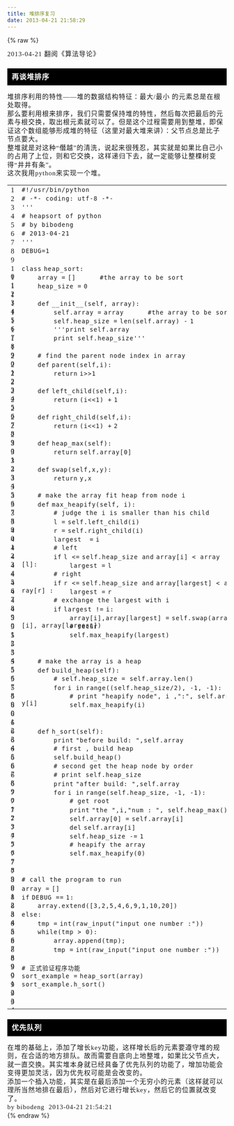 ```yaml
---
title: 堆排序复习
date: 2013-04-21 21:58:29
---
```

{% raw %}
<p style="margin-top:0px;margin-bottom:0px;font-family:'Times New Roman';font-size:15px;letter-spacing:1px;line-height:19.5px;">2013-04-21&nbsp;翻阅《算法导论》</p>
<h3 style="background-color:#000000;color:#ffffff;padding:10px;font-family:'Times New Roman';letter-spacing:1px;line-height:19.5px;">再谈堆排序</h3>
<p style="margin-top:0px;margin-bottom:0px;font-family:'Times New Roman';font-size:15px;letter-spacing:1px;line-height:19.5px;">堆排序利用的特性——堆的数据结构特征：最大/最小&nbsp;的元素总是在根处取得。</p>
<p style="margin-top:0px;margin-bottom:0px;font-family:'Times New Roman';font-size:15px;letter-spacing:1px;line-height:19.5px;">那么要利用根来排序，我们只需要保持堆的特性，然后每次把最后的元素与根交换，取出根元素就可以了。但是这个过程需要用到整堆，即保证这个数组能够形成堆的特征（这里对最大堆来讲）：父节点总是比子节点要大。</p>
<p style="margin-top:0px;margin-bottom:0px;font-family:'Times New Roman';font-size:15px;letter-spacing:1px;line-height:19.5px;">整堆就是对这种“僭越”的清洗，说起来很残忍，其实就是如果比自己小的占用了上位，则和它交换，这样递归下去，就一定能够让整棵树变得“井井有条”。</p>
<p style="margin-top:0px;margin-bottom:0px;font-family:'Times New Roman';font-size:15px;letter-spacing:1px;line-height:19.5px;"></p>
<p style="margin-top:0px;margin-bottom:0px;font-family:'Times New Roman';font-size:15px;letter-spacing:1px;line-height:19.5px;">这次我用python来实现一个堆。</p>
<div id="highlighter_209101" class="syntaxhighlighter python" highlighter="brush:python;toolbar:false;" style="font-family:'Times New Roman';font-size:15px;letter-spacing:1px;line-height:19.5px;"><table border="0" cellpadding="0" cellspacing="0" style="clear:both;margin-bottom:10px;word-break:break-all;"><tbody><tr><td class="gutter"><div class="line number1 index0 alt2" style="height:20px;">1</div>
<div class="line number2 index1 alt1" style="height:20px;">2</div>
<div class="line number3 index2 alt2" style="height:20px;">3</div>
<div class="line number4 index3 alt1" style="height:20px;">4</div>
<div class="line number5 index4 alt2" style="height:20px;">5</div>
<div class="line number6 index5 alt1" style="height:20px;">6</div>
<div class="line number7 index6 alt2" style="height:20px;">7</div>
<div class="line number8 index7 alt1" style="height:20px;">8</div>
<div class="line number9 index8 alt2" style="height:20px;">9</div>
<div class="line number10 index9 alt1" style="height:20px;">10</div>
<div class="line number11 index10 alt2" style="height:20px;">11</div>
<div class="line number12 index11 alt1" style="height:20px;">12</div>
<div class="line number13 index12 alt2" style="height:20px;">13</div>
<div class="line number14 index13 alt1" style="height:20px;">14</div>
<div class="line number15 index14 alt2" style="height:20px;">15</div>
<div class="line number16 index15 alt1" style="height:20px;">16</div>
<div class="line number17 index16 alt2" style="height:20px;">17</div>
<div class="line number18 index17 alt1" style="height:20px;">18</div>
<div class="line number19 index18 alt2" style="height:20px;">19</div>
<div class="line number20 index19 alt1" style="height:20px;">20</div>
<div class="line number21 index20 alt2" style="height:20px;">21</div>
<div class="line number22 index21 alt1" style="height:20px;">22</div>
<div class="line number23 index22 alt2" style="height:20px;">23</div>
<div class="line number24 index23 alt1" style="height:20px;">24</div>
<div class="line number25 index24 alt2" style="height:20px;">25</div>
<div class="line number26 index25 alt1" style="height:20px;">26</div>
<div class="line number27 index26 alt2" style="height:20px;">27</div>
<div class="line number28 index27 alt1" style="height:20px;">28</div>
<div class="line number29 index28 alt2" style="height:20px;">29</div>
<div class="line number30 index29 alt1" style="height:20px;">30</div>
<div class="line number31 index30 alt2" style="height:20px;">31</div>
<div class="line number32 index31 alt1" style="height:20px;">32</div>
<div class="line number33 index32 alt2" style="height:20px;">33</div>
<div class="line number34 index33 alt1" style="height:20px;">34</div>
<div class="line number35 index34 alt2" style="height:20px;">35</div>
<div class="line number36 index35 alt1" style="height:20px;">36</div>
<div class="line number37 index36 alt2" style="height:20px;">37</div>
<div class="line number38 index37 alt1" style="height:20px;">38</div>
<div class="line number39 index38 alt2" style="height:20px;">39</div>
<div class="line number40 index39 alt1" style="height:20px;">40</div>
<div class="line number41 index40 alt2" style="height:20px;">41</div>
<div class="line number42 index41 alt1" style="height:20px;">42</div>
<div class="line number43 index42 alt2" style="height:20px;">43</div>
<div class="line number44 index43 alt1" style="height:20px;">44</div>
<div class="line number45 index44 alt2" style="height:20px;">45</div>
<div class="line number46 index45 alt1" style="height:20px;">46</div>
<div class="line number47 index46 alt2" style="height:20px;">47</div>
<div class="line number48 index47 alt1" style="height:20px;">48</div>
<div class="line number49 index48 alt2" style="height:20px;">49</div>
<div class="line number50 index49 alt1" style="height:20px;">50</div>
<div class="line number51 index50 alt2" style="height:20px;">51</div>
<div class="line number52 index51 alt1" style="height:20px;">52</div>
<div class="line number53 index52 alt2" style="height:20px;">53</div>
<div class="line number54 index53 alt1" style="height:20px;">54</div>
<div class="line number55 index54 alt2" style="height:20px;">55</div>
<div class="line number56 index55 alt1" style="height:20px;">56</div>
<div class="line number57 index56 alt2" style="height:20px;">57</div>
<div class="line number58 index57 alt1" style="height:20px;">58</div>
<div class="line number59 index58 alt2" style="height:20px;">59</div>
<div class="line number60 index59 alt1" style="height:20px;">60</div>
<div class="line number61 index60 alt2" style="height:20px;">61</div>
<div class="line number62 index61 alt1" style="height:20px;">62</div>
<div class="line number63 index62 alt2" style="height:20px;">63</div>
<div class="line number64 index63 alt1" style="height:20px;">64</div>
<div class="line number65 index64 alt2" style="height:20px;">65</div>
<div class="line number66 index65 alt1" style="height:20px;">66</div>
<div class="line number67 index66 alt2" style="height:20px;">67</div>
<div class="line number68 index67 alt1" style="height:20px;">68</div>
<div class="line number69 index68 alt2" style="height:20px;">69</div>
<div class="line number70 index69 alt1" style="height:20px;">70</div>
<div class="line number71 index70 alt2" style="height:20px;">71</div>
<div class="line number72 index71 alt1" style="height:20px;">72</div>
<div class="line number73 index72 alt2" style="height:20px;">73</div>
<div class="line number74 index73 alt1" style="height:20px;">74</div>
<div class="line number75 index74 alt2" style="height:20px;">75</div>
<div class="line number76 index75 alt1" style="height:20px;">76</div>
<div class="line number77 index76 alt2" style="height:20px;">77</div>
<div class="line number78 index77 alt1" style="height:20px;">78</div>
<div class="line number79 index78 alt2" style="height:20px;">79</div>
<div class="line number80 index79 alt1" style="height:20px;">80</div>
<div class="line number81 index80 alt2" style="height:20px;">81</div>
<div class="line number82 index81 alt1" style="height:20px;">82</div>
<div class="line number83 index82 alt2" style="height:20px;">83</div>
<div class="line number84 index83 alt1" style="height:20px;">84</div>
<div class="line number85 index84 alt2" style="height:20px;">85</div>
<div class="line number86 index85 alt1" style="height:20px;">86</div>
<div class="line number87 index86 alt2" style="height:20px;">87</div>
<div class="line number88 index87 alt1" style="height:20px;">88</div>
<div class="line number89 index88 alt2" style="height:20px;">89</div>
<div class="line number90 index89 alt1" style="height:20px;">90</div>
<div class="line number91 index90 alt2" style="height:20px;">91</div>
<div class="line number92 index91 alt1" style="height:20px;">92</div>
<div class="line number93 index92 alt2" style="height:20px;">93</div>
<div class="line number94 index93 alt1" style="height:20px;">94</div>
</td>
<td class="code"><div class="container"><div class="line number1 index0 alt2" style="height:20px;"><code class="python comments">#!/usr/bin/python</code></div>
<div class="line number2 index1 alt1" style="height:20px;"><code class="python comments"># -*- coding: utf-8 -*-</code></div>
<div class="line number3 index2 alt2" style="height:20px;"><code class="python comments">'''</code></div>
<div class="line number4 index3 alt1" style="height:20px;"><code class="python comments"># heapsort of python</code></div>
<div class="line number5 index4 alt2" style="height:20px;"><code class="python comments"># by bibodeng</code></div>
<div class="line number6 index5 alt1" style="height:20px;"><code class="python comments"># 2013-04-21</code></div>
<div class="line number7 index6 alt2" style="height:20px;"><code class="python comments">'''</code></div>
<div class="line number8 index7 alt1" style="height:20px;"><code class="python plain">DEBUG</code><code class="python keyword">=</code><code class="python value">1</code></div>
<div class="line number9 index8 alt2" style="height:20px;"><code class="python spaces">&nbsp;&nbsp;&nbsp;&nbsp;&nbsp;&nbsp;&nbsp;&nbsp;&nbsp;&nbsp;&nbsp;&nbsp;&nbsp;&nbsp;&nbsp;&nbsp;&nbsp;&nbsp;&nbsp;&nbsp;&nbsp;&nbsp;&nbsp;&nbsp;&nbsp;&nbsp;&nbsp;&nbsp;&nbsp;&nbsp;&nbsp;&nbsp;&nbsp;&nbsp;&nbsp;&nbsp;&nbsp;&nbsp;&nbsp;&nbsp;&nbsp;</code>&nbsp;</div>
<div class="line number10 index9 alt1" style="height:20px;"><code class="python keyword">class</code>&nbsp;<code class="python plain">heap_sort:</code></div>
<div class="line number11 index10 alt2" style="height:20px;"><code class="python spaces">&nbsp;&nbsp;&nbsp;&nbsp;</code><code class="python plain">array&nbsp;</code><code class="python keyword">=</code>&nbsp;<code class="python plain">[]&nbsp;&nbsp;&nbsp;&nbsp;&nbsp;&nbsp;</code><code class="python comments">#the array to be sort</code></div>
<div class="line number12 index11 alt1" style="height:20px;"><code class="python spaces">&nbsp;&nbsp;&nbsp;&nbsp;</code><code class="python plain">heap_size&nbsp;</code><code class="python keyword">=</code>&nbsp;<code class="python value">0</code></div>
<div class="line number13 index12 alt2" style="height:20px;"><code class="python spaces">&nbsp;&nbsp;&nbsp;&nbsp;&nbsp;&nbsp;&nbsp;&nbsp;&nbsp;&nbsp;&nbsp;&nbsp;&nbsp;&nbsp;&nbsp;&nbsp;&nbsp;&nbsp;&nbsp;&nbsp;&nbsp;&nbsp;&nbsp;&nbsp;&nbsp;&nbsp;&nbsp;&nbsp;&nbsp;&nbsp;&nbsp;&nbsp;&nbsp;&nbsp;&nbsp;&nbsp;&nbsp;&nbsp;&nbsp;&nbsp;&nbsp;&nbsp;&nbsp;&nbsp;&nbsp;</code>&nbsp;</div>
<div class="line number14 index13 alt1" style="height:20px;"><code class="python spaces">&nbsp;&nbsp;&nbsp;&nbsp;</code><code class="python keyword">def</code>&nbsp;<code class="python plain">__init__(</code><code class="python color1">self</code><code class="python plain">, array):</code></div>
<div class="line number15 index14 alt2" style="height:20px;"><code class="python spaces">&nbsp;&nbsp;&nbsp;&nbsp;&nbsp;&nbsp;&nbsp;&nbsp;</code><code class="python color1">self</code><code class="python plain">.array&nbsp;</code><code class="python keyword">=</code>&nbsp;<code class="python plain">array&nbsp;&nbsp;&nbsp;&nbsp;&nbsp;&nbsp;</code><code class="python comments">#the array to be sort</code></div>
<div class="line number16 index15 alt1" style="height:20px;"><code class="python spaces">&nbsp;&nbsp;&nbsp;&nbsp;&nbsp;&nbsp;&nbsp;&nbsp;</code><code class="python color1">self</code><code class="python plain">.heap_size&nbsp;</code><code class="python keyword">=</code>&nbsp;<code class="python functions">len</code><code class="python plain">(</code><code class="python color1">self</code><code class="python plain">.array)&nbsp;</code><code class="python keyword">-</code>&nbsp;<code class="python value">1</code></div>
<div class="line number17 index16 alt2" style="height:20px;"><code class="python spaces">&nbsp;&nbsp;&nbsp;&nbsp;&nbsp;&nbsp;&nbsp;&nbsp;</code><code class="python comments">'''print self.array</code></div>
<div class="line number18 index17 alt1" style="height:20px;"><code class="python spaces">&nbsp;&nbsp;&nbsp;&nbsp;&nbsp;&nbsp;&nbsp;&nbsp;</code><code class="python comments">print self.heap_size'''</code></div>
<div class="line number19 index18 alt2" style="height:20px;"><code class="python spaces">&nbsp;&nbsp;&nbsp;&nbsp;&nbsp;&nbsp;&nbsp;&nbsp;&nbsp;&nbsp;&nbsp;&nbsp;&nbsp;&nbsp;&nbsp;&nbsp;&nbsp;&nbsp;&nbsp;&nbsp;&nbsp;&nbsp;&nbsp;&nbsp;&nbsp;&nbsp;&nbsp;&nbsp;&nbsp;&nbsp;&nbsp;&nbsp;&nbsp;&nbsp;&nbsp;&nbsp;&nbsp;&nbsp;&nbsp;&nbsp;&nbsp;&nbsp;&nbsp;&nbsp;&nbsp;</code>&nbsp;</div>
<div class="line number20 index19 alt1" style="height:20px;"><code class="python spaces">&nbsp;&nbsp;&nbsp;&nbsp;</code><code class="python comments"># find the parent node index in array</code></div>
<div class="line number21 index20 alt2" style="height:20px;"><code class="python spaces">&nbsp;&nbsp;&nbsp;&nbsp;</code><code class="python keyword">def</code>&nbsp;<code class="python plain">parent(</code><code class="python color1">self</code><code class="python plain">,i):</code></div>
<div class="line number22 index21 alt1" style="height:20px;"><code class="python spaces">&nbsp;&nbsp;&nbsp;&nbsp;&nbsp;&nbsp;&nbsp;&nbsp;</code><code class="python keyword">return</code>&nbsp;<code class="python plain">i&gt;&gt;</code><code class="python value">1</code></div>
<div class="line number23 index22 alt2" style="height:20px;"><code class="python spaces">&nbsp;&nbsp;&nbsp;&nbsp;&nbsp;&nbsp;&nbsp;&nbsp;&nbsp;&nbsp;&nbsp;&nbsp;&nbsp;&nbsp;&nbsp;&nbsp;&nbsp;&nbsp;&nbsp;&nbsp;&nbsp;&nbsp;&nbsp;&nbsp;&nbsp;&nbsp;&nbsp;&nbsp;&nbsp;&nbsp;&nbsp;&nbsp;&nbsp;&nbsp;&nbsp;&nbsp;&nbsp;&nbsp;&nbsp;&nbsp;&nbsp;&nbsp;&nbsp;&nbsp;&nbsp;&nbsp;&nbsp;&nbsp;&nbsp;</code>&nbsp;</div>
<div class="line number24 index23 alt1" style="height:20px;"><code class="python spaces">&nbsp;&nbsp;&nbsp;&nbsp;</code><code class="python keyword">def</code>&nbsp;<code class="python plain">left_child(</code><code class="python color1">self</code><code class="python plain">,i):</code></div>
<div class="line number25 index24 alt2" style="height:20px;"><code class="python spaces">&nbsp;&nbsp;&nbsp;&nbsp;&nbsp;&nbsp;&nbsp;&nbsp;</code><code class="python keyword">return</code>&nbsp;<code class="python plain">(i&lt;&lt;</code><code class="python value">1</code><code class="python plain">)&nbsp;</code><code class="python keyword">+</code>&nbsp;<code class="python value">1</code></div>
<div class="line number26 index25 alt1" style="height:20px;"><code class="python spaces">&nbsp;&nbsp;&nbsp;&nbsp;&nbsp;&nbsp;&nbsp;&nbsp;&nbsp;&nbsp;&nbsp;&nbsp;&nbsp;&nbsp;&nbsp;&nbsp;&nbsp;&nbsp;&nbsp;&nbsp;&nbsp;&nbsp;&nbsp;&nbsp;&nbsp;&nbsp;&nbsp;&nbsp;&nbsp;&nbsp;&nbsp;&nbsp;&nbsp;&nbsp;&nbsp;&nbsp;&nbsp;&nbsp;&nbsp;&nbsp;&nbsp;&nbsp;&nbsp;&nbsp;&nbsp;&nbsp;&nbsp;&nbsp;&nbsp;</code>&nbsp;</div>
<div class="line number27 index26 alt2" style="height:20px;"><code class="python spaces">&nbsp;&nbsp;&nbsp;&nbsp;</code><code class="python keyword">def</code>&nbsp;<code class="python plain">right_child(</code><code class="python color1">self</code><code class="python plain">,i):</code></div>
<div class="line number28 index27 alt1" style="height:20px;"><code class="python spaces">&nbsp;&nbsp;&nbsp;&nbsp;&nbsp;&nbsp;&nbsp;&nbsp;</code><code class="python keyword">return</code>&nbsp;<code class="python plain">(i&lt;&lt;</code><code class="python value">1</code><code class="python plain">)&nbsp;</code><code class="python keyword">+</code>&nbsp;<code class="python value">2</code></div>
<div class="line number29 index28 alt2" style="height:20px;"><code class="python spaces">&nbsp;&nbsp;&nbsp;&nbsp;&nbsp;&nbsp;&nbsp;&nbsp;&nbsp;&nbsp;&nbsp;&nbsp;&nbsp;&nbsp;&nbsp;&nbsp;&nbsp;&nbsp;&nbsp;&nbsp;&nbsp;&nbsp;&nbsp;&nbsp;&nbsp;&nbsp;&nbsp;&nbsp;&nbsp;&nbsp;&nbsp;&nbsp;&nbsp;&nbsp;&nbsp;&nbsp;&nbsp;&nbsp;&nbsp;&nbsp;&nbsp;&nbsp;&nbsp;&nbsp;&nbsp;&nbsp;&nbsp;&nbsp;&nbsp;</code>&nbsp;</div>
<div class="line number30 index29 alt1" style="height:20px;"><code class="python spaces">&nbsp;&nbsp;&nbsp;&nbsp;</code><code class="python keyword">def</code>&nbsp;<code class="python plain">heap_max(</code><code class="python color1">self</code><code class="python plain">):</code></div>
<div class="line number31 index30 alt2" style="height:20px;"><code class="python spaces">&nbsp;&nbsp;&nbsp;&nbsp;&nbsp;&nbsp;&nbsp;&nbsp;</code><code class="python keyword">return</code>&nbsp;<code class="python color1">self</code><code class="python plain">.array[</code><code class="python value">0</code><code class="python plain">]</code></div>
<div class="line number32 index31 alt1" style="height:20px;"><code class="python spaces">&nbsp;&nbsp;&nbsp;&nbsp;&nbsp;&nbsp;&nbsp;&nbsp;&nbsp;&nbsp;&nbsp;&nbsp;&nbsp;&nbsp;&nbsp;&nbsp;&nbsp;&nbsp;&nbsp;&nbsp;&nbsp;&nbsp;&nbsp;&nbsp;&nbsp;&nbsp;&nbsp;&nbsp;&nbsp;&nbsp;&nbsp;&nbsp;&nbsp;&nbsp;&nbsp;&nbsp;&nbsp;&nbsp;&nbsp;&nbsp;&nbsp;&nbsp;&nbsp;&nbsp;&nbsp;&nbsp;&nbsp;&nbsp;&nbsp;</code>&nbsp;</div>
<div class="line number33 index32 alt2" style="height:20px;"><code class="python spaces">&nbsp;&nbsp;&nbsp;&nbsp;</code><code class="python keyword">def</code>&nbsp;<code class="python plain">swap(</code><code class="python color1">self</code><code class="python plain">,x,y):</code></div>
<div class="line number34 index33 alt1" style="height:20px;"><code class="python spaces">&nbsp;&nbsp;&nbsp;&nbsp;&nbsp;&nbsp;&nbsp;&nbsp;</code><code class="python keyword">return</code>&nbsp;<code class="python plain">y,x</code></div>
<div class="line number35 index34 alt2" style="height:20px;"><code class="python spaces">&nbsp;&nbsp;&nbsp;&nbsp;&nbsp;&nbsp;&nbsp;&nbsp;&nbsp;&nbsp;&nbsp;&nbsp;&nbsp;&nbsp;&nbsp;&nbsp;&nbsp;&nbsp;&nbsp;&nbsp;&nbsp;&nbsp;&nbsp;&nbsp;&nbsp;&nbsp;&nbsp;&nbsp;&nbsp;&nbsp;&nbsp;&nbsp;&nbsp;&nbsp;&nbsp;&nbsp;&nbsp;&nbsp;&nbsp;&nbsp;&nbsp;&nbsp;&nbsp;&nbsp;&nbsp;</code>&nbsp;</div>
<div class="line number36 index35 alt1" style="height:20px;"><code class="python spaces">&nbsp;&nbsp;&nbsp;&nbsp;</code><code class="python comments"># make the array fit heap from node i</code></div>
<div class="line number37 index36 alt2" style="height:20px;"><code class="python spaces">&nbsp;&nbsp;&nbsp;&nbsp;</code><code class="python keyword">def</code>&nbsp;<code class="python plain">max_heapify(</code><code class="python color1">self</code><code class="python plain">, i):&nbsp;&nbsp;</code></div>
<div class="line number38 index37 alt1" style="height:20px;"><code class="python spaces">&nbsp;&nbsp;&nbsp;&nbsp;&nbsp;&nbsp;&nbsp;&nbsp;</code><code class="python comments"># judge the i is smaller than his child</code></div>
<div class="line number39 index38 alt2" style="height:20px;"><code class="python spaces">&nbsp;&nbsp;&nbsp;&nbsp;&nbsp;&nbsp;&nbsp;&nbsp;</code><code class="python plain">l&nbsp;</code><code class="python keyword">=</code>&nbsp;<code class="python color1">self</code><code class="python plain">.left_child(i)</code></div>
<div class="line number40 index39 alt1" style="height:20px;"><code class="python spaces">&nbsp;&nbsp;&nbsp;&nbsp;&nbsp;&nbsp;&nbsp;&nbsp;</code><code class="python plain">r&nbsp;</code><code class="python keyword">=</code>&nbsp;<code class="python color1">self</code><code class="python plain">.right_child(i)</code></div>
<div class="line number41 index40 alt2" style="height:20px;"><code class="python spaces">&nbsp;&nbsp;&nbsp;&nbsp;&nbsp;&nbsp;&nbsp;&nbsp;</code><code class="python plain">largest&nbsp;&nbsp;</code><code class="python keyword">=</code>&nbsp;<code class="python plain">i</code></div>
<div class="line number42 index41 alt1" style="height:20px;"><code class="python spaces">&nbsp;&nbsp;&nbsp;&nbsp;&nbsp;&nbsp;&nbsp;&nbsp;</code><code class="python comments"># left</code></div>
<div class="line number43 index42 alt2" style="height:20px;"><code class="python spaces">&nbsp;&nbsp;&nbsp;&nbsp;&nbsp;&nbsp;&nbsp;&nbsp;</code><code class="python keyword">if</code>&nbsp;<code class="python plain">l &lt;</code><code class="python keyword">=</code>&nbsp;<code class="python color1">self</code><code class="python plain">.heap_size&nbsp;</code><code class="python keyword">and</code>&nbsp;<code class="python plain">array[i] &lt; array[l]:</code></div>
<div class="line number44 index43 alt1" style="height:20px;"><code class="python spaces">&nbsp;&nbsp;&nbsp;&nbsp;&nbsp;&nbsp;&nbsp;&nbsp;&nbsp;&nbsp;&nbsp;&nbsp;</code><code class="python plain">largest&nbsp;</code><code class="python keyword">=</code>&nbsp;<code class="python plain">l</code></div>
<div class="line number45 index44 alt2" style="height:20px;"><code class="python spaces">&nbsp;&nbsp;&nbsp;&nbsp;&nbsp;&nbsp;&nbsp;&nbsp;</code><code class="python comments"># right</code></div>
<div class="line number46 index45 alt1" style="height:20px;"><code class="python spaces">&nbsp;&nbsp;&nbsp;&nbsp;&nbsp;&nbsp;&nbsp;&nbsp;</code><code class="python keyword">if</code>&nbsp;<code class="python plain">r &lt;</code><code class="python keyword">=</code>&nbsp;<code class="python color1">self</code><code class="python plain">.heap_size&nbsp;</code><code class="python keyword">and</code>&nbsp;<code class="python plain">array[largest] &lt; array[r] :</code></div>
<div class="line number47 index46 alt2" style="height:20px;"><code class="python spaces">&nbsp;&nbsp;&nbsp;&nbsp;&nbsp;&nbsp;&nbsp;&nbsp;&nbsp;&nbsp;&nbsp;&nbsp;</code><code class="python plain">largest&nbsp;</code><code class="python keyword">=</code>&nbsp;<code class="python plain">r</code></div>
<div class="line number48 index47 alt1" style="height:20px;"><code class="python spaces">&nbsp;&nbsp;&nbsp;&nbsp;&nbsp;&nbsp;&nbsp;&nbsp;</code><code class="python comments"># exchange the largest with i</code></div>
<div class="line number49 index48 alt2" style="height:20px;"><code class="python spaces">&nbsp;&nbsp;&nbsp;&nbsp;&nbsp;&nbsp;&nbsp;&nbsp;</code><code class="python keyword">if</code>&nbsp;<code class="python plain">largest !</code><code class="python keyword">=</code>&nbsp;<code class="python plain">i:</code></div>
<div class="line number50 index49 alt1" style="height:20px;"><code class="python spaces">&nbsp;&nbsp;&nbsp;&nbsp;&nbsp;&nbsp;&nbsp;&nbsp;&nbsp;&nbsp;&nbsp;&nbsp;</code><code class="python plain">array[i],array[largest]&nbsp;</code><code class="python keyword">=</code>&nbsp;<code class="python color1">self</code><code class="python plain">.swap(array[i], array[largest])</code></div>
<div class="line number51 index50 alt2" style="height:20px;"><code class="python spaces">&nbsp;&nbsp;&nbsp;&nbsp;&nbsp;&nbsp;&nbsp;&nbsp;&nbsp;&nbsp;&nbsp;&nbsp;</code><code class="python comments"># recur</code></div>
<div class="line number52 index51 alt1" style="height:20px;"><code class="python spaces">&nbsp;&nbsp;&nbsp;&nbsp;&nbsp;&nbsp;&nbsp;&nbsp;&nbsp;&nbsp;&nbsp;&nbsp;</code><code class="python color1">self</code><code class="python plain">.max_heapify(largest)</code></div>
<div class="line number53 index52 alt2" style="height:20px;"><code class="python spaces">&nbsp;&nbsp;&nbsp;&nbsp;&nbsp;&nbsp;&nbsp;&nbsp;&nbsp;&nbsp;&nbsp;&nbsp;&nbsp;&nbsp;&nbsp;&nbsp;&nbsp;&nbsp;&nbsp;&nbsp;&nbsp;&nbsp;&nbsp;&nbsp;&nbsp;&nbsp;&nbsp;&nbsp;&nbsp;&nbsp;&nbsp;&nbsp;&nbsp;&nbsp;&nbsp;&nbsp;&nbsp;&nbsp;&nbsp;&nbsp;&nbsp;&nbsp;&nbsp;&nbsp;&nbsp;&nbsp;&nbsp;&nbsp;&nbsp;&nbsp;&nbsp;&nbsp;&nbsp;</code>&nbsp;</div>
<div class="line number54 index53 alt1" style="height:20px;"><code class="python spaces">&nbsp;&nbsp;&nbsp;&nbsp;&nbsp;&nbsp;&nbsp;&nbsp;&nbsp;&nbsp;&nbsp;&nbsp;&nbsp;&nbsp;&nbsp;&nbsp;&nbsp;&nbsp;&nbsp;&nbsp;&nbsp;&nbsp;&nbsp;&nbsp;&nbsp;&nbsp;&nbsp;&nbsp;&nbsp;&nbsp;&nbsp;&nbsp;&nbsp;&nbsp;&nbsp;&nbsp;&nbsp;&nbsp;&nbsp;&nbsp;&nbsp;&nbsp;&nbsp;&nbsp;&nbsp;</code>&nbsp;</div>
<div class="line number55 index54 alt2" style="height:20px;"><code class="python spaces">&nbsp;&nbsp;&nbsp;&nbsp;</code><code class="python comments"># make the array is a heap</code></div>
<div class="line number56 index55 alt1" style="height:20px;"><code class="python spaces">&nbsp;&nbsp;&nbsp;&nbsp;</code><code class="python keyword">def</code>&nbsp;<code class="python plain">build_heap(</code><code class="python color1">self</code><code class="python plain">):</code></div>
<div class="line number57 index56 alt2" style="height:20px;"><code class="python spaces">&nbsp;&nbsp;&nbsp;&nbsp;&nbsp;&nbsp;&nbsp;&nbsp;</code><code class="python comments"># self.heap_size = self.array.len()</code></div>
<div class="line number58 index57 alt1" style="height:20px;"><code class="python spaces">&nbsp;&nbsp;&nbsp;&nbsp;&nbsp;&nbsp;&nbsp;&nbsp;</code><code class="python keyword">for</code>&nbsp;<code class="python plain">i&nbsp;</code><code class="python keyword">in</code>&nbsp;<code class="python functions">range</code><code class="python plain">((</code><code class="python color1">self</code><code class="python plain">.heap_size</code><code class="python keyword">/</code><code class="python value">2</code><code class="python plain">),&nbsp;</code><code class="python keyword">-</code><code class="python value">1</code><code class="python plain">,&nbsp;</code><code class="python keyword">-</code><code class="python value">1</code><code class="python plain">):</code></div>
<div class="line number59 index58 alt2" style="height:20px;"><code class="python spaces">&nbsp;&nbsp;&nbsp;&nbsp;&nbsp;&nbsp;&nbsp;&nbsp;&nbsp;&nbsp;&nbsp;&nbsp;</code><code class="python comments"># print "heapify node", i ,":", self.array[i]</code></div>
<div class="line number60 index59 alt1" style="height:20px;"><code class="python spaces">&nbsp;&nbsp;&nbsp;&nbsp;&nbsp;&nbsp;&nbsp;&nbsp;&nbsp;&nbsp;&nbsp;&nbsp;</code><code class="python color1">self</code><code class="python plain">.max_heapify(i)</code></div>
<div class="line number61 index60 alt2" style="height:20px;"><code class="python spaces">&nbsp;&nbsp;&nbsp;&nbsp;&nbsp;&nbsp;&nbsp;&nbsp;&nbsp;&nbsp;&nbsp;&nbsp;&nbsp;&nbsp;&nbsp;&nbsp;&nbsp;&nbsp;&nbsp;&nbsp;&nbsp;&nbsp;&nbsp;&nbsp;&nbsp;&nbsp;&nbsp;&nbsp;&nbsp;&nbsp;&nbsp;&nbsp;&nbsp;&nbsp;&nbsp;&nbsp;&nbsp;&nbsp;&nbsp;&nbsp;&nbsp;&nbsp;&nbsp;&nbsp;&nbsp;&nbsp;&nbsp;&nbsp;&nbsp;</code>&nbsp;</div>
<div class="line number62 index61 alt1" style="height:20px;"><code class="python spaces">&nbsp;&nbsp;&nbsp;&nbsp;&nbsp;&nbsp;&nbsp;&nbsp;&nbsp;&nbsp;&nbsp;&nbsp;&nbsp;&nbsp;&nbsp;&nbsp;&nbsp;&nbsp;&nbsp;&nbsp;&nbsp;&nbsp;&nbsp;&nbsp;&nbsp;&nbsp;&nbsp;&nbsp;&nbsp;&nbsp;&nbsp;&nbsp;&nbsp;&nbsp;&nbsp;&nbsp;&nbsp;&nbsp;&nbsp;&nbsp;&nbsp;&nbsp;&nbsp;&nbsp;&nbsp;</code>&nbsp;</div>
<div class="line number63 index62 alt2" style="height:20px;"><code class="python spaces">&nbsp;&nbsp;&nbsp;&nbsp;</code><code class="python keyword">def</code>&nbsp;<code class="python plain">h_sort(</code><code class="python color1">self</code><code class="python plain">):</code></div>
<div class="line number64 index63 alt1" style="height:20px;"><code class="python spaces">&nbsp;&nbsp;&nbsp;&nbsp;&nbsp;&nbsp;&nbsp;&nbsp;</code><code class="python functions">print</code>&nbsp;<code class="python string">"before build: "</code><code class="python plain">,</code><code class="python color1">self</code><code class="python plain">.array</code></div>
<div class="line number65 index64 alt2" style="height:20px;"><code class="python spaces">&nbsp;&nbsp;&nbsp;&nbsp;&nbsp;&nbsp;&nbsp;&nbsp;</code><code class="python comments"># first , build heap</code></div>
<div class="line number66 index65 alt1" style="height:20px;"><code class="python spaces">&nbsp;&nbsp;&nbsp;&nbsp;&nbsp;&nbsp;&nbsp;&nbsp;</code><code class="python color1">self</code><code class="python plain">.build_heap()</code></div>
<div class="line number67 index66 alt2" style="height:20px;"><code class="python spaces">&nbsp;&nbsp;&nbsp;&nbsp;&nbsp;&nbsp;&nbsp;&nbsp;</code><code class="python comments"># second get the heap node by order</code></div>
<div class="line number68 index67 alt1" style="height:20px;"><code class="python spaces">&nbsp;&nbsp;&nbsp;&nbsp;&nbsp;&nbsp;&nbsp;&nbsp;</code><code class="python comments"># print self.heap_size</code></div>
<div class="line number69 index68 alt2" style="height:20px;"><code class="python spaces">&nbsp;&nbsp;&nbsp;&nbsp;&nbsp;&nbsp;&nbsp;&nbsp;</code><code class="python functions">print</code>&nbsp;<code class="python string">"after build: "</code><code class="python plain">,</code><code class="python color1">self</code><code class="python plain">.array</code></div>
<div class="line number70 index69 alt1" style="height:20px;"><code class="python spaces">&nbsp;&nbsp;&nbsp;&nbsp;&nbsp;&nbsp;&nbsp;&nbsp;</code><code class="python keyword">for</code>&nbsp;<code class="python plain">i&nbsp;</code><code class="python keyword">in</code>&nbsp;<code class="python functions">range</code><code class="python plain">(</code><code class="python color1">self</code><code class="python plain">.heap_size,&nbsp;</code><code class="python keyword">-</code><code class="python value">1</code><code class="python plain">,&nbsp;</code><code class="python keyword">-</code><code class="python value">1</code><code class="python plain">):</code></div>
<div class="line number71 index70 alt2" style="height:20px;"><code class="python spaces">&nbsp;&nbsp;&nbsp;&nbsp;&nbsp;&nbsp;&nbsp;&nbsp;&nbsp;&nbsp;&nbsp;&nbsp;</code><code class="python comments"># get root</code></div>
<div class="line number72 index71 alt1" style="height:20px;"><code class="python spaces">&nbsp;&nbsp;&nbsp;&nbsp;&nbsp;&nbsp;&nbsp;&nbsp;&nbsp;&nbsp;&nbsp;&nbsp;</code><code class="python keyword">print</code>&nbsp;<code class="python string">"the "</code><code class="python plain">,i,</code><code class="python string">"num : "</code><code class="python plain">,&nbsp;</code><code class="python color1">self</code><code class="python plain">.heap_max()</code></div>
<div class="line number73 index72 alt2" style="height:20px;"><code class="python spaces">&nbsp;&nbsp;&nbsp;&nbsp;&nbsp;&nbsp;&nbsp;&nbsp;&nbsp;&nbsp;&nbsp;&nbsp;</code><code class="python color1">self</code><code class="python plain">.array[</code><code class="python value">0</code><code class="python plain">]&nbsp;</code><code class="python keyword">=</code>&nbsp;<code class="python color1">self</code><code class="python plain">.array[i]</code></div>
<div class="line number74 index73 alt1" style="height:20px;"><code class="python spaces">&nbsp;&nbsp;&nbsp;&nbsp;&nbsp;&nbsp;&nbsp;&nbsp;&nbsp;&nbsp;&nbsp;&nbsp;</code><code class="python keyword">del</code>&nbsp;<code class="python color1">self</code><code class="python plain">.array[i]</code></div>
<div class="line number75 index74 alt2" style="height:20px;"><code class="python spaces">&nbsp;&nbsp;&nbsp;&nbsp;&nbsp;&nbsp;&nbsp;&nbsp;&nbsp;&nbsp;&nbsp;&nbsp;</code><code class="python color1">self</code><code class="python plain">.heap_size&nbsp;</code><code class="python keyword">-</code><code class="python keyword">=</code>&nbsp;<code class="python value">1</code></div>
<div class="line number76 index75 alt1" style="height:20px;"><code class="python spaces">&nbsp;&nbsp;&nbsp;&nbsp;&nbsp;&nbsp;&nbsp;&nbsp;&nbsp;&nbsp;&nbsp;&nbsp;</code><code class="python comments"># heapify the array</code></div>
<div class="line number77 index76 alt2" style="height:20px;"><code class="python spaces">&nbsp;&nbsp;&nbsp;&nbsp;&nbsp;&nbsp;&nbsp;&nbsp;&nbsp;&nbsp;&nbsp;&nbsp;</code><code class="python color1">self</code><code class="python plain">.max_heapify(</code><code class="python value">0</code><code class="python plain">)</code></div>
<div class="line number78 index77 alt1" style="height:20px;"><code class="python spaces">&nbsp;&nbsp;&nbsp;&nbsp;&nbsp;&nbsp;&nbsp;&nbsp;&nbsp;&nbsp;&nbsp;&nbsp;&nbsp;&nbsp;&nbsp;&nbsp;&nbsp;&nbsp;&nbsp;&nbsp;&nbsp;&nbsp;&nbsp;&nbsp;&nbsp;&nbsp;&nbsp;&nbsp;&nbsp;&nbsp;&nbsp;&nbsp;&nbsp;&nbsp;&nbsp;&nbsp;&nbsp;&nbsp;&nbsp;&nbsp;&nbsp;&nbsp;&nbsp;&nbsp;&nbsp;&nbsp;&nbsp;&nbsp;&nbsp;</code>&nbsp;</div>
<div class="line number79 index78 alt2" style="height:20px;"><code class="python spaces">&nbsp;&nbsp;&nbsp;&nbsp;&nbsp;&nbsp;&nbsp;&nbsp;&nbsp;&nbsp;&nbsp;&nbsp;&nbsp;&nbsp;&nbsp;&nbsp;&nbsp;&nbsp;&nbsp;&nbsp;&nbsp;&nbsp;&nbsp;&nbsp;&nbsp;&nbsp;&nbsp;&nbsp;&nbsp;&nbsp;&nbsp;&nbsp;&nbsp;&nbsp;&nbsp;&nbsp;&nbsp;&nbsp;&nbsp;&nbsp;&nbsp;</code>&nbsp;</div>
<div class="line number80 index79 alt1" style="height:20px;"><code class="python comments"># call the program to run</code></div>
<div class="line number81 index80 alt2" style="height:20px;"><code class="python plain">array&nbsp;</code><code class="python keyword">=</code>&nbsp;<code class="python plain">[]</code></div>
<div class="line number82 index81 alt1" style="height:20px;"><code class="python keyword">if</code>&nbsp;<code class="python plain">DEBUG&nbsp;</code><code class="python keyword">=</code><code class="python keyword">=</code>&nbsp;<code class="python value">1</code><code class="python plain">:</code></div>
<div class="line number83 index82 alt2" style="height:20px;"><code class="python spaces">&nbsp;&nbsp;&nbsp;&nbsp;</code><code class="python plain">array.extend([</code><code class="python value">3</code><code class="python plain">,</code><code class="python value">2</code><code class="python plain">,</code><code class="python value">5</code><code class="python plain">,</code><code class="python value">4</code><code class="python plain">,</code><code class="python value">6</code><code class="python plain">,</code><code class="python value">9</code><code class="python plain">,</code><code class="python value">1</code><code class="python plain">,</code><code class="python value">10</code><code class="python plain">,</code><code class="python value">20</code><code class="python plain">])</code></div>
<div class="line number84 index83 alt1" style="height:20px;"><code class="python keyword">else</code><code class="python plain">:</code></div>
<div class="line number85 index84 alt2" style="height:20px;"><code class="python spaces">&nbsp;&nbsp;&nbsp;&nbsp;</code><code class="python plain">tmp&nbsp;</code><code class="python keyword">=</code>&nbsp;<code class="python functions">int</code><code class="python plain">(</code><code class="python functions">raw_input</code><code class="python plain">(</code><code class="python string">"input one number :"</code><code class="python plain">))</code></div>
<div class="line number86 index85 alt1" style="height:20px;"><code class="python spaces">&nbsp;&nbsp;&nbsp;&nbsp;</code><code class="python keyword">while</code><code class="python plain">(tmp &gt;&nbsp;</code><code class="python value">0</code><code class="python plain">):</code></div>
<div class="line number87 index86 alt2" style="height:20px;"><code class="python spaces">&nbsp;&nbsp;&nbsp;&nbsp;&nbsp;&nbsp;&nbsp;&nbsp;</code><code class="python plain">array.append(tmp);</code></div>
<div class="line number88 index87 alt1" style="height:20px;"><code class="python spaces">&nbsp;&nbsp;&nbsp;&nbsp;&nbsp;&nbsp;&nbsp;&nbsp;</code><code class="python plain">tmp&nbsp;</code><code class="python keyword">=</code>&nbsp;<code class="python functions">int</code><code class="python plain">(</code><code class="python functions">raw_input</code><code class="python plain">(</code><code class="python string">"input one number :"</code><code class="python plain">))</code></div>
<div class="line number89 index88 alt2" style="height:20px;"><code class="python spaces">&nbsp;&nbsp;&nbsp;&nbsp;&nbsp;&nbsp;&nbsp;&nbsp;&nbsp;&nbsp;&nbsp;&nbsp;&nbsp;&nbsp;&nbsp;&nbsp;&nbsp;&nbsp;&nbsp;&nbsp;&nbsp;&nbsp;&nbsp;&nbsp;&nbsp;&nbsp;&nbsp;&nbsp;&nbsp;&nbsp;&nbsp;&nbsp;&nbsp;&nbsp;&nbsp;&nbsp;&nbsp;&nbsp;&nbsp;&nbsp;&nbsp;&nbsp;&nbsp;&nbsp;&nbsp;&nbsp;&nbsp;&nbsp;&nbsp;</code>&nbsp;</div>
<div class="line number90 index89 alt1" style="height:20px;"><code class="python comments"># 正式验证程序功能&nbsp;</code></div>
<div class="line number91 index90 alt2" style="height:20px;"><code class="python plain">sort_example&nbsp;</code><code class="python keyword">=</code>&nbsp;<code class="python plain">heap_sort(array)</code></div>
<div class="line number92 index91 alt1" style="height:20px;"><code class="python plain">sort_example.h_sort()</code></div>
<div class="line number93 index92 alt2" style="height:20px;"><code class="python spaces">&nbsp;&nbsp;&nbsp;&nbsp;&nbsp;&nbsp;&nbsp;&nbsp;&nbsp;&nbsp;&nbsp;&nbsp;&nbsp;&nbsp;&nbsp;&nbsp;&nbsp;&nbsp;&nbsp;&nbsp;&nbsp;&nbsp;&nbsp;&nbsp;&nbsp;&nbsp;&nbsp;&nbsp;&nbsp;&nbsp;&nbsp;&nbsp;&nbsp;&nbsp;&nbsp;&nbsp;&nbsp;&nbsp;&nbsp;&nbsp;&nbsp;&nbsp;&nbsp;&nbsp;&nbsp;</code>&nbsp;</div>
<div class="line number94 index93 alt1" style="height:20px;"><code class="python spaces">&nbsp;&nbsp;&nbsp;&nbsp;&nbsp;&nbsp;&nbsp;&nbsp;&nbsp;&nbsp;&nbsp;&nbsp;&nbsp;&nbsp;&nbsp;&nbsp;&nbsp;&nbsp;&nbsp;&nbsp;&nbsp;&nbsp;&nbsp;&nbsp;&nbsp;&nbsp;&nbsp;&nbsp;&nbsp;&nbsp;&nbsp;&nbsp;&nbsp;&nbsp;&nbsp;&nbsp;&nbsp;&nbsp;&nbsp;&nbsp;&nbsp;&nbsp;&nbsp;&nbsp;&nbsp;&nbsp;&nbsp;</code>&nbsp;</div>
</div>
</td>
</tr>
</tbody>
</table>
</div>
<h3 style="background-color:#000000;color:#ffffff;padding:10px;font-family:'Times New Roman';letter-spacing:1px;line-height:19.5px;">优先队列</h3>
<p style="margin-top:0px;margin-bottom:0px;font-family:'Times New Roman';font-size:15px;letter-spacing:1px;line-height:19.5px;"></p>
<p style="margin-top:0px;margin-bottom:0px;font-family:'Times New Roman';font-size:15px;letter-spacing:1px;line-height:19.5px;">在堆的基础上，添加了增长key功能，这样增长后的元素要遵守堆的规则，在合适的地方排队。故而需要自底向上地整堆，如果比父节点大，就一直交换。<span style="line-height:1.3em;">其实堆本身就已经具备了优先队列的功能了，增加功能会变得更加灵活，因为优先权可能是会改变的。</span></p>
<p style="margin-top:0px;margin-bottom:0px;font-family:'Times New Roman';font-size:15px;letter-spacing:1px;line-height:19.5px;"></p>
<p style="margin-top:0px;margin-bottom:0px;font-family:'Times New Roman';font-size:15px;letter-spacing:1px;line-height:19.5px;">添加一个插入功能，其实是在最后添加一个无穷小的元素（这样就可以理所当然地排在最后），然后对它进行增长key，然后它的位置就改变了。</p>
<p style="margin-top:0px;margin-bottom:0px;font-family:'Times New Roman';font-size:15px;letter-spacing:1px;line-height:19.5px;"></p>
<p style="margin-top:0px;margin-bottom:0px;font-family:'Times New Roman';font-size:15px;letter-spacing:1px;line-height:19.5px;">by&nbsp;bibodeng&nbsp;&nbsp;2013-04-21&nbsp;21:54:21</p>{% endraw %}
